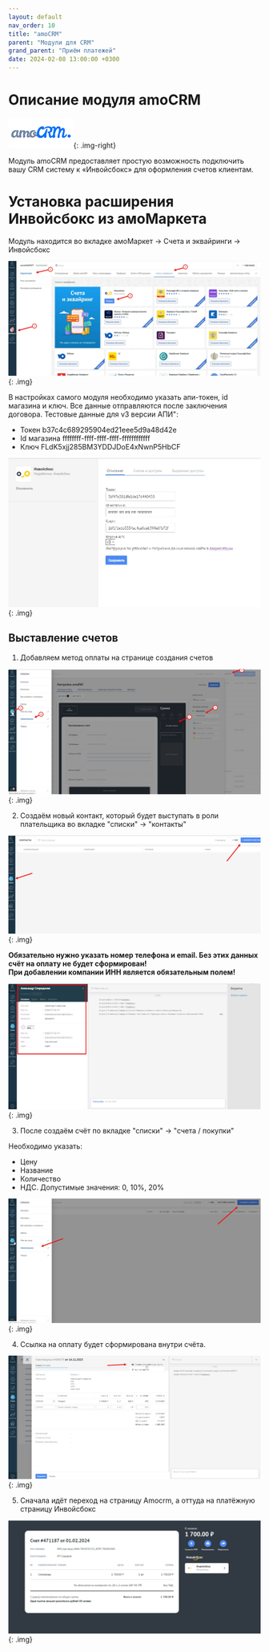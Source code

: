```yaml
---
layout: default
nav_order: 10
title: "amoCRM"
parent: "Модули для CRM"
grand_parent: "Приём платежей"
date: 2024-02-08 13:00:00 +0300
---
```


# Описание модуля amoCRM

![amoCRM](/assets/images/crm/amocrm.png){: .img-right}

Модуль amoCRM предоставляет простую возможность подключить вашу CRM систему к «Инвойсбокс» для оформления счетов
клиентам.

# Установка расширения Инвойсбокс из амоМаркета

Модуль находится во вкладке амоМаркет -> Счета и эквайринги -> Инвойсбокс

![amoCRM](/assets/images/crm/amocrm/1.jpg){: .img}

В настройках самого модуля необходимо указать апи-токен, id магазина и ключ. Все данные отправляются после заключения договора.
Тестовые данные для v3 версии АПИ": 
- Токен b37c4c689295904ed21eee5d9a48d42e
- Id магазина ffffffff-ffff-ffff-ffff-ffffffffffff
- Ключ FLdK5xjj285BM3YDDJDoE4xNwnP5HbCF

![amoCRM](/assets/images/crm/amocrm/2.jpg){: .img}

## Выставление счетов

1. Добавляем метод оплаты на странице создания счетов 

![amoCRM](/assets/images/crm/amocrm/3.jpg){: .img}

2. Создаём новый контакт, который будет выступать в роли плательщика во вкладке "списки" -> "контакты"

![amoCRM](/assets/images/crm/amocrm/4.jpg){: .img}

**Обязательно нужно указать номер телефона и email. Без этих данных счёт на оплату не будет сформирован!**
<br>
**При добавлении компании ИНН является обязательным полем!**

![amoCRM](/assets/images/crm/amocrm/6.jpg){: .img}

3. После создаём счёт по вкладке "списки" -> "счета / покупки"

Необходимо указать:
- Цену
- Название
- Количество
- НДС. Допустимые значения: 0, 10%, 20%

![amoCRM](/assets/images/crm/amocrm/5.jpg){: .img}

4. Ссылка на оплату будет сформирована внутри счёта.

![amoCRM](/assets/images/crm/amocrm/7.jpg){: .img}

5. Сначала идёт переход на страницу Amocrm, а оттуда на платёжную страницу Инвойсбокс

![amoCRM](/assets/images/crm/amocrm/8.jpg){: .img}









